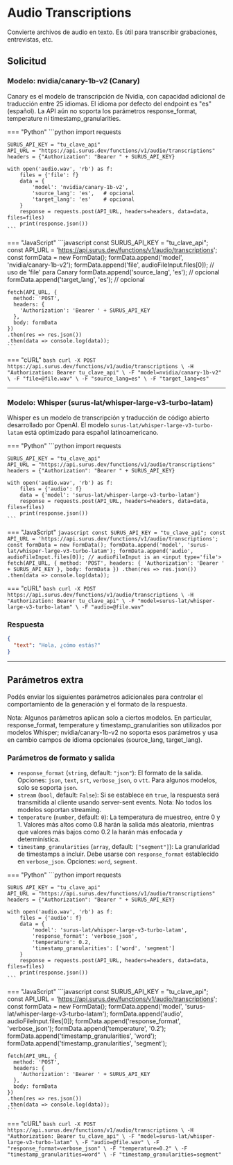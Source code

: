 # Audio Transcriptions

Convierte archivos de audio en texto. Es útil para transcribir grabaciones, entrevistas, etc.

## Solicitud

### Modelo: nvidia/canary-1b-v2 (Canary)

Canary es el modelo de transcripción de Nvidia, con capacidad adicional de traducción entre 25 idiomas. El idioma por defecto del endpoint es "es" (español). La API aún no soporta los parámetros response_format, temperature ni timestamp_granularities.

=== "Python"
    ```python
    import requests

    SURUS_API_KEY = "tu_clave_api"
    API_URL = "https://api.surus.dev/functions/v1/audio/transcriptions"
    headers = {"Authorization": "Bearer " + SURUS_API_KEY}

    with open('audio.wav', 'rb') as f:
        files = {'file': f}
        data = {
            'model': 'nvidia/canary-1b-v2',
            'source_lang': 'es',   # opcional
            'target_lang': 'es'    # opcional
        }
        response = requests.post(API_URL, headers=headers, data=data, files=files)
        print(response.json())
    ```

=== "JavaScript"
    ```javascript
    const SURUS_API_KEY = "tu_clave_api";
    const API_URL = 'https://api.surus.dev/functions/v1/audio/transcriptions';
    const formData = new FormData();
    formData.append('model', 'nvidia/canary-1b-v2');
    formData.append('file', audioFileInput.files[0]); // uso de 'file' para Canary
    formData.append('source_lang', 'es'); // opcional
    formData.append('target_lang', 'es'); // opcional

    fetch(API_URL, {
      method: 'POST',
      headers: {
        'Authorization': 'Bearer ' + SURUS_API_KEY
      },
      body: formData
    })
    .then(res => res.json())
    .then(data => console.log(data));
    ```

=== "cURL"
    ```bash
    curl -X POST https://api.surus.dev/functions/v1/audio/transcriptions \
      -H "Authorization: Bearer tu_clave_api" \
      -F "model=nvidia/canary-1b-v2" \
      -F "file=@file.wav" \
      -F "source_lang=es" \
      -F "target_lang=es"
    ```

---

### Modelo: Whisper (surus-lat/whisper-large-v3-turbo-latam)

Whisper es un modelo de transcripción y traducción de código abierto desarrollado por OpenAI. El modelo `surus-lat/whisper-large-v3-turbo-latam` está optimizado para español latinoamericano.

=== "Python"
    ```python
    import requests

    SURUS_API_KEY = "tu_clave_api"
    API_URL = "https://api.surus.dev/functions/v1/audio/transcriptions"
    headers = {"Authorization": "Bearer " + SURUS_API_KEY}

    with open('audio.wav', 'rb') as f:
        files = {'audio': f}
        data = {'model': 'surus-lat/whisper-large-v3-turbo-latam'}
        response = requests.post(API_URL, headers=headers, data=data, files=files)
        print(response.json())
    ```

=== "JavaScript"
    ```javascript
    const SURUS_API_KEY = "tu_clave_api";
    const API_URL = 'https://api.surus.dev/functions/v1/audio/transcriptions';
    const formData = new FormData();
    formData.append('model', 'surus-lat/whisper-large-v3-turbo-latam');
    formData.append('audio', audioFileInput.files[0]); // audioFileInput is an <input type='file'>
    fetch(API_URL, {
      method: 'POST',
      headers: {
        'Authorization': 'Bearer ' + SURUS_API_KEY
      },
      body: formData
    })
    .then(res => res.json())
    .then(data => console.log(data));
    ```

=== "cURL"
    ```bash
    curl -X POST https://api.surus.dev/functions/v1/audio/transcriptions \
      -H "Authorization: Bearer tu_clave_api" \
      -F "model=surus-lat/whisper-large-v3-turbo-latam" \
      -F "audio=@file.wav"
    ```

    
### Respuesta

```json
{
  "text": "Hola, ¿cómo estás?"
}
```

---

## Parámetros extra

Podés enviar los siguientes parámetros adicionales para controlar el comportamiento de la generación y el formato de la respuesta.

Nota: Algunos parámetros aplican solo a ciertos modelos. En particular, response_format, temperature y timestamp_granularities son utilizados por modelos Whisper; nvidia/canary-1b-v2 no soporta esos parámetros y usa en cambio campos de idioma opcionales (source_lang, target_lang).

### Parámetros de formato y salida

- `response_format` (`string`, default: `"json"`): El formato de la salida. Opciones: `json`, `text`, `srt`, `verbose_json`, o `vtt`. Para algunos modelos, solo se soporta `json`.
- `stream` (`bool`, default: `False`): Si se establece en `true`, la respuesta será transmitida al cliente usando server-sent events. Nota: No todos los modelos soportan streaming.
- `temperature` (`number`, default: `0`): La temperatura de muestreo, entre 0 y 1. Valores más altos como 0.8 harán la salida más aleatoria, mientras que valores más bajos como 0.2 la harán más enfocada y determinística.
- `timestamp_granularities` (`array`, default: `["segment"]`): La granularidad de timestamps a incluir. Debe usarse con `response_format` establecido en `verbose_json`. Opciones: `word`, `segment`.

=== "Python"
    ```python
    import requests

    SURUS_API_KEY = "tu_clave_api"
    API_URL = "https://api.surus.dev/functions/v1/audio/transcriptions"
    headers = {"Authorization": "Bearer " + SURUS_API_KEY}

    with open('audio.wav', 'rb') as f:
        files = {'audio': f}
        data = {
            'model': 'surus-lat/whisper-large-v3-turbo-latam',
            'response_format': 'verbose_json',
            'temperature': 0.2,
            'timestamp_granularities': ['word', 'segment']
        }
        response = requests.post(API_URL, headers=headers, data=data, files=files)
        print(response.json())
    ```

=== "JavaScript"
    ```javascript
    const SURUS_API_KEY = "tu_clave_api";
    const API_URL = 'https://api.surus.dev/functions/v1/audio/transcriptions';
    const formData = new FormData();
    formData.append('model', 'surus-lat/whisper-large-v3-turbo-latam');
    formData.append('audio', audioFileInput.files[0]);
    formData.append('response_format', 'verbose_json');
    formData.append('temperature', '0.2');
    formData.append('timestamp_granularities', 'word');
    formData.append('timestamp_granularities', 'segment');
    
    fetch(API_URL, {
      method: 'POST',
      headers: {
        'Authorization': 'Bearer ' + SURUS_API_KEY
      },
      body: formData
    })
    .then(res => res.json())
    .then(data => console.log(data));
    ```

=== "cURL"
    ```bash
    curl -X POST https://api.surus.dev/functions/v1/audio/transcriptions \
      -H "Authorization: Bearer tu_clave_api" \
      -F "model=surus-lat/whisper-large-v3-turbo-latam" \
      -F "audio=@file.wav" \
      -F "response_format=verbose_json" \
      -F "temperature=0.2" \
      -F "timestamp_granularities=word" \
      -F "timestamp_granularities=segment"
    ```

